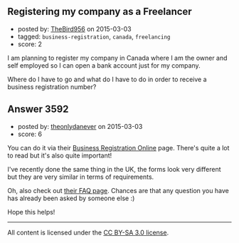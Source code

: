 ## Registering my company as a Freelancer

- posted by: [TheBird956](https://stackexchange.com/users/3016805/thebird956) on 2015-03-03
- tagged: `business-registration`, `canada`, `freelancing`
- score: 2

I am planning to register my company in Canada where I am the owner and self employed so I can open a bank account just for my company.

Where do I have to go and what do I have to do in order to receive a business registration number?


## Answer 3592

- posted by: [theonlydanever](https://stackexchange.com/users/4692060/theonlydanever) on 2015-03-03
- score: 6

<p>You can do it via their <a href="http://www.cra-arc.gc.ca/tx/bsnss/tpcs/bn-ne/bro-ide/rstrctns/menu-eng.html">Business Registration Online</a> page. There's quite a lot to read but it's also quite important!</p>

<p>I've recently done the same thing in the UK, the forms look very different but they are very similar in terms of requirements. </p>

<p>Oh, also check out <a href="http://www.cra-arc.gc.ca/cntct/menu-eng.html">their FAQ page</a>. Chances are that any question you have has already been asked by someone else :)</p>

<p>Hope this helps!</p>




---

All content is licensed under the [CC BY-SA 3.0 license](https://creativecommons.org/licenses/by-sa/3.0/).
